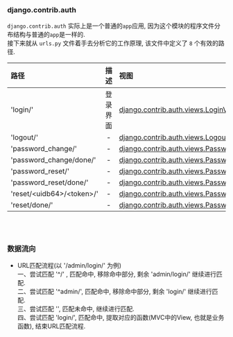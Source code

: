 
&nbsp;  
### django.contrib.auth  
`django.contrib.auth` 实际上是一个普通的`app`应用, 因为这个模块的程序文件分布结构与普通的`app`是一样的.   
接下来就从 `urls.py` 文件着手去分析它的工作原理, 该文件中定义了 `8` 个有效的路径.   
  
|路径|描述|视图|
|:---|:---:| :--- | 
|'login/'|登录界面 |[django.contrib.auth.views.LoginView.as_view()](#)|   
|'logout/'| - | [django.contrib.auth.views.LogoutView.as_view()](#)| 
|'password_change/'| - |[django.contrib.auth.views.PasswordChangeView.as_view()](#)|  
|'password_change/done/'| - |[django.contrib.auth.views.PasswordChangeDoneView.as_view()](#)|  
|'password_reset/'|  - |[django.contrib.auth.views.PasswordResetView.as_view()](#)| 
|'password_reset/done/'| - |[django.contrib.auth.views.PasswordResetDoneView.as_view(#)]()|  
|'reset/\<uidb64>/\<token>/'| - |[django.contrib.auth.views.PasswordResetConfirmView.as_view(#)]()|  
|'reset/done/'| - |[django.contrib.auth.views.PasswordResetCompleteView.as_view()](#)|  


&nbsp;  
&nbsp;  
### 数据流向
- URL匹配流程(以 '/admin/login/' 为例)   
  一、尝试匹配 '^/' , 匹配命中, 移除命中部分, 剩余 'admin/login/' 继续进行匹配.     
  二、尝试匹配 '^admin/', 匹配命中, 移除命中部分, 剩余 'login/' 继续进行匹配.   
  三、尝试匹配 '', 匹配未命中, 继续进行匹配.   
  四、尝试匹配 'login/', 匹配命中, 提取对应的函数(MVC中的View, 也就是业务函数), 结束URL匹配流程.   

